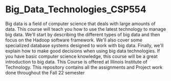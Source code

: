 # Big_Data_Technologies_CSP554

Big data is a field of computer science that deals with large amounts of data. This course will teach you how to use the latest technology to manage big data. We'll start by describing the different types of big data and then focus on the Hadoop software framework. We'll also cover some specialized database systems designed to work with big data. Finally, we'll explain how to make good decisions when using big data technologies. If you have basic computer science knowledge, this course will be a great introduction to big data.
This Course is offered at Illinois Institute of Technology.
This repository contains all the assignments and Project work done throughout the Fall 22 semester
